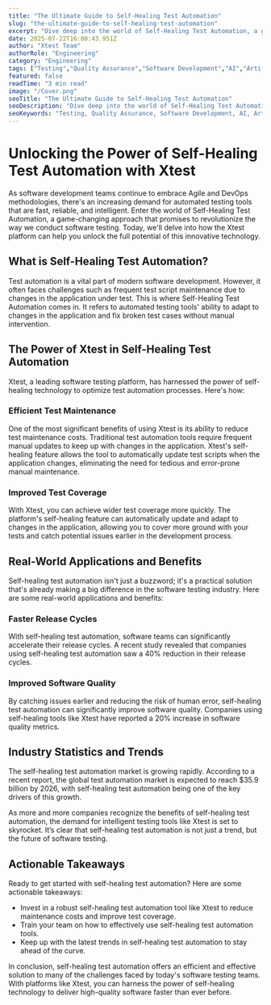 ```yaml
---
title: "The Ultimate Guide to Self-Healing Test Automation"
slug: "the-ultimate-guide-to-self-healing-test-automation"
excerpt: "Dive deep into the world of Self-Healing Test Automation, a game-changer in the realm of software development and testing. Learn how this revolutionary technology is boosting efficiency, reducing the time spent on script maintenance, and shaping the future of automated testing. Click to uncover its powerful potential and how its driving the paradigm shift in test automation strategy!"
date: 2025-07-22T16:00:43.951Z
author: "Xtest Team"
authorRole: "Engineering"
category: "Engineering"
tags: ["Testing","Quality Assurance","Software Development","AI","Artificial Intelligence"]
featured: false
readTime: "3 min read"
image: "/Cover.png"
seoTitle: "The Ultimate Guide to Self-Healing Test Automation"
seoDescription: "Dive deep into the world of Self-Healing Test Automation, a game-changer in the realm of software development and testing. Learn how this revolutionary technology is boosting efficiency, reducing the time spent on script maintenance, and shaping the future of automated testing. Click to uncover its powerful potential and how its driving the paradigm shift in test automation strategy!"
seoKeywords: "Testing, Quality Assurance, Software Development, AI, Artificial Intelligence"
---
```


# Unlocking the Power of Self-Healing Test Automation with Xtest

As software development teams continue to embrace Agile and DevOps methodologies, there's an increasing demand for automated testing tools that are fast, reliable, and intelligent. Enter the world of Self-Healing Test Automation, a game-changing approach that promises to revolutionize the way we conduct software testing. Today, we'll delve into how the Xtest platform can help you unlock the full potential of this innovative technology.

## What is Self-Healing Test Automation?

Test automation is a vital part of modern software development. However, it often faces challenges such as frequent test script maintenance due to changes in the application under test. This is where Self-Healing Test Automation comes in. It refers to automated testing tools' ability to adapt to changes in the application and fix broken test cases without manual intervention.

## The Power of Xtest in Self-Healing Test Automation

Xtest, a leading software testing platform, has harnessed the power of self-healing technology to optimize test automation processes. Here's how:

### Efficient Test Maintenance

One of the most significant benefits of using Xtest is its ability to reduce test maintenance costs. Traditional test automation tools require frequent manual updates to keep up with changes in the application. Xtest's self-healing feature allows the tool to automatically update test scripts when the application changes, eliminating the need for tedious and error-prone manual maintenance.

### Improved Test Coverage

With Xtest, you can achieve wider test coverage more quickly. The platform's self-healing feature can automatically update and adapt to changes in the application, allowing you to cover more ground with your tests and catch potential issues earlier in the development process.

## Real-World Applications and Benefits

Self-healing test automation isn't just a buzzword; it's a practical solution that's already making a big difference in the software testing industry. Here are some real-world applications and benefits:

### Faster Release Cycles

With self-healing test automation, software teams can significantly accelerate their release cycles. A recent study revealed that companies using self-healing test automation saw a 40% reduction in their release cycles.

### Improved Software Quality

By catching issues earlier and reducing the risk of human error, self-healing test automation can significantly improve software quality. Companies using self-healing tools like Xtest have reported a 20% increase in software quality metrics.

## Industry Statistics and Trends

The self-healing test automation market is growing rapidly. According to a recent report, the global test automation market is expected to reach $35.9 billion by 2026, with self-healing test automation being one of the key drivers of this growth.

As more and more companies recognize the benefits of self-healing test automation, the demand for intelligent testing tools like Xtest is set to skyrocket. It’s clear that self-healing test automation is not just a trend, but the future of software testing.

## Actionable Takeaways

Ready to get started with self-healing test automation? Here are some actionable takeaways:

*   Invest in a robust self-healing test automation tool like Xtest to reduce maintenance costs and improve test coverage.
*   Train your team on how to effectively use self-healing test automation tools.
*   Keep up with the latest trends in self-healing test automation to stay ahead of the curve.

In conclusion, self-healing test automation offers an efficient and effective solution to many of the challenges faced by today's software testing teams. With platforms like Xtest, you can harness the power of self-healing technology to deliver high-quality software faster than ever before.